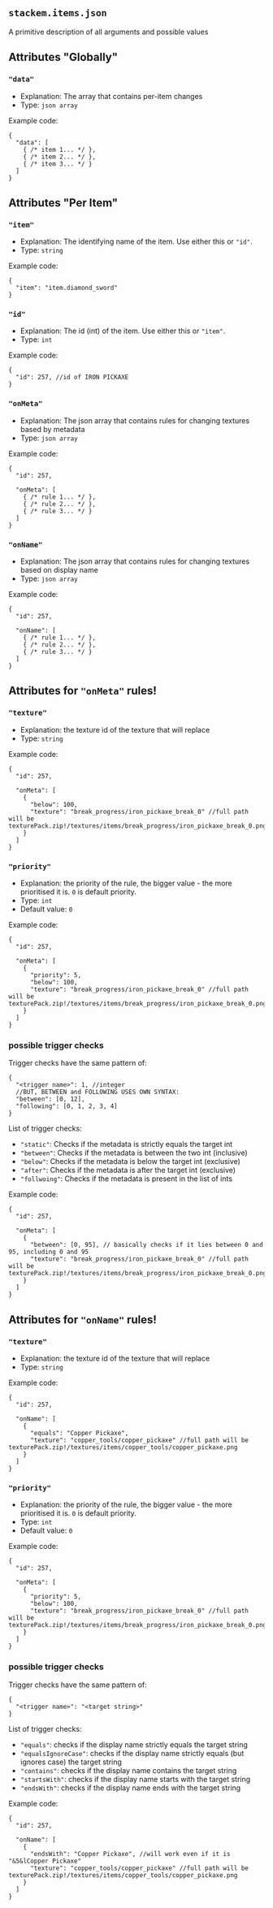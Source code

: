 ## `stackem.items.json`

A primitive description of all arguments and possible values

## Attributes "Globally"

### `"data"`
- Explanation: The array that contains per-item changes
- Type: `json array`

Example code:
```json5
{
  "data": [
    { /* item 1... */ },
    { /* item 2... */ },
    { /* item 3... */ }
  ]
}
```

## Attributes "Per Item"

### `"item"`
- Explanation: The identifying name of the item. Use either this or `"id"`.
- Type: `string`

Example code:
```json5
{
  "item": "item.diamond_sword"
}
```

### `"id"`
- Explanation: The id (int) of the item. Use either this or `"item"`.
- Type: `int`

Example code:
```json5
{
  "id": 257, //id of IRON PICKAXE
}
```

### `"onMeta"`
- Explanation: The json array that contains rules for changing textures based by metadata
- Type: `json array`

Example code:
```json5
{
  "id": 257,
  
  "onMeta": [
    { /* rule 1... */ },
    { /* rule 2... */ },
    { /* rule 3... */ }
  ]
}
```

### `"onName"`
- Explanation: The json array that contains rules for changing textures based on display name
- Type: `json array`

Example code:
```json5
{
  "id": 257,
  
  "onName": [
    { /* rule 1... */ },
    { /* rule 2... */ },
    { /* rule 3... */ }
  ]
}
```

## Attributes for `"onMeta"` rules!

### `"texture"`
- Explanation: the texture id of the texture that will replace
- Type: `string`

Example code:
```json5
{
  "id": 257,
  
  "onMeta": [
    {
      "below": 100,
      "texture": "break_progress/iron_pickaxe_break_0" //full path will be texturePack.zip!/textures/items/break_progress/iron_pickaxe_break_0.png
    }
  ]
}
```

### `"priority"`
- Explanation: the priority of the rule, the bigger value - the more prioritised it is. `0` is default priority.
- Type: `int`
- Default value: `0`

Example code:
```json5
{
  "id": 257,
  
  "onMeta": [
    {
      "priority": 5,
      "below": 100,
      "texture": "break_progress/iron_pickaxe_break_0" //full path will be texturePack.zip!/textures/items/break_progress/iron_pickaxe_break_0.png
    }
  ]
}
```

### possible trigger checks
Trigger checks have the same pattern of:
```json5
{
  "<trigger name>": 1, //integer
  //BUT, BETWEEN and FOLLOWING USES OWN SYNTAX:
  "between": [0, 12],
  "following": [0, 1, 2, 3, 4]
}
```

List of trigger checks:
- `"static"`: Checks if the metadata is strictly equals the target int
- `"between"`: Checks if the metadata is between the two int (inclusive)
- `"below"`: Checks if the metadata is below the target int (exclusive)
- `"after"`: Checks if the metadata is after the target int (exclusive)
- `"follwoing"`: Checks if the metadata is present in the list of ints

Example code:
```json5
{
  "id": 257,

  "onMeta": [
    {
      "between": [0, 95], // basically checks if it lies between 0 and 95, including 0 and 95
      "texture": "break_progress/iron_pickaxe_break_0" //full path will be texturePack.zip!/textures/items/break_progress/iron_pickaxe_break_0.png
    }
  ]
}
```

## Attributes for `"onName"` rules!

### `"texture"`
- Explanation: the texture id of the texture that will replace
- Type: `string`

Example code:
```json5
{
  "id": 257,
  
  "onName": [
    {
      "equals": "Copper Pickaxe",
      "texture": "copper_tools/copper_pickaxe" //full path will be texturePack.zip!/textures/items/copper_tools/copper_pickaxe.png
    }
  ]
}
```

### `"priority"`
- Explanation: the priority of the rule, the bigger value - the more prioritised it is. `0` is default priority.
- Type: `int`
- Default value: `0`

Example code:
```json5
{
  "id": 257,
  
  "onMeta": [
    {
      "priority": 5,
      "below": 100,
      "texture": "break_progress/iron_pickaxe_break_0" //full path will be texturePack.zip!/textures/items/break_progress/iron_pickaxe_break_0.png
    }
  ]
}
```

### possible trigger checks
Trigger checks have the same pattern of:
```json5
{
  "<trigger name>": "<target string>"
}
```

List of trigger checks:
- `"equals"`: checks if the display name strictly equals the target string
- `"equalsIgnoreCase"`: checks if the display name strictly equals (but ignores case) the target string
- `"contains"`: checks if the display name contains the target string
- `"startsWith"`: checks if the display name starts with the target string
- `"endsWith"`: checks if the display name ends with the target string

Example code:
```json5
{
  "id": 257,

  "onName": [
    {
      "endsWith": "Copper Pickaxe", //will work even if it is "&5&lCopper Pickaxe"
      "texture": "copper_tools/copper_pickaxe" //full path will be texturePack.zip!/textures/items/copper_tools/copper_pickaxe.png
    }
  ]
}
```